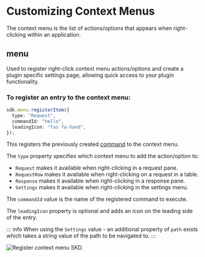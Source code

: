 # Customizing Context Menus

The context menu is the list of actions/options that appears when right-clicking within an application.

## menu

Used to register right-click context menu actions/options and create a plugin specific settings page, allowing quick access to your plugin functionality.

### To register an entry to the context menu:

```ts
sdk.menu.registerItem({
  type: "Request",
  commandId: "hello",
  leadingIcon: "fas fa-hand",
});
```

This registers the previously created [command](./command.md) to the context menu.

The `type` property specifies which context menu to add the action/option to:

- `Request` makes it available when right-clicking in a request pane.
- `RequestRow` makes it available when right-clicking on a request in a table.
- `Response` makes it available when right-clicking in a response pane.
- `Settings` makes it available when right-clicking in the settings menu.

The `commandId` value is the name of the registered command to execute.

The `leadingIcon` property is optional and adds an icon on the leading side of the entry.

::: info
When using the `Settings` value - an additional property of `path` exists which takes a string value of the path to be navigated to.
:::

<img alt="Register context menu SKD." src="/_images/register_menu_sdk.png" center/>
